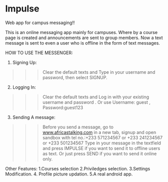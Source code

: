 # Impulse

Web app for campus messaging!!

This is an online messaging app mainly for campuses. 
Where by a course page is created and announcements are sent to group members.
Now a text message is sent to even a user who is offline in the form of text messages.

HOW TO USE THE MESSENGER:
1. Signing Up: 
>>>Clear the default texts and Type in your username and password, then select SIGNUP.
2. Logging In: 
>>>Clear the default texts and Log in with your existing username and password . Or use Username: guest , Password:guest123
3. Sending A message:
>>>Before you send a message, go to www.africastalking.com in a new tab, signup and open sandbox with tel no.:+233 571234567 or +233 241234567 or +233 501234567
>>>Type in your message in the textfield and press IMPULSE if you want to send it to offline users as text. Or just press SEND if you want to send it online only.



Other Features:
1.Courses selection
2.Priviledges selection.
3.Settings Modification.
4. Profile picture updation.
5.A real android app.
